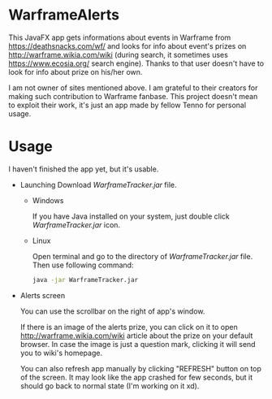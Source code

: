 # WarframeAlerts

This JavaFX app gets informations about events in Warframe from https://deathsnacks.com/wf/ and looks for info about event's prizes on http://warframe.wikia.com/wiki (during search, it sometimes uses https://www.ecosia.org/ search engine). Thanks to that user doesn't have to look for info about prize on his/her own.

I am not owner of sites mentioned above. I am grateful to their creators for making such contribution to Warframe fanbase. 
This project doesn't mean to exploit their work, it's just an app made by fellow Tenno for personal usage.

# Usage

I haven't finished the app yet, but it's usable.

* Launching
  Download *WarframeTracker.jar* file.
  
  * Windows
  
    If you have Java installed on your system, just double click *WarframeTracker.jar* icon.

  * Linux
  
    Open terminal and go to the directory of *WarframeTracker.jar* file. Then use following command:
    ```bash
    java -jar WarframeTracker.jar
    ```
* Alerts screen

  You can use the scrollbar on the right of app's window. 

  If there is an image of the alerts prize, you can click on it to open http://warframe.wikia.com/wiki article about the prize on your default browser. In case the image is just a question mark, clicking it will send you to wiki's homepage.

  You can also refresh app manually by clicking "REFRESH" button on top of the screen. It may look like the app crashed for few seconds, but it should go back to normal state (I'm working on it xd).
